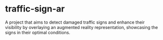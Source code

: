 # traffic-sign-ar
A project that aims to detect damaged traffic signs and enhance their visibility by overlaying an augmented reality representation, showcasing the signs in their optimal conditions.
